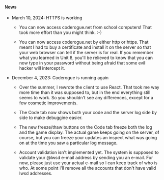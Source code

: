#### News

* March 10, 2024: HTTPS is working

  * You can now access coderogue.net from school computers! That took
    more effort than you might think. :-)

  * You can now access coderogue.net by either http or https. That
    meant I had to buy a certificate and install it on the server so
    that your web browser can tell if the server is for real. If you
    remember what you learned in Unit 8, you'll be relieved to know
    that you can now type in your password without being afraid that
    some evil hacker will intercept it.

* December 4, 2023: Coderogue is running again

  * Over the summer, I rewrote the client to use React. That took me
    way more time than it was supposed to, but in the end everything
    still seems to work. So you shouldn't see any differences, except
    for a few cosmetic improvements.
  
  * The Code tab now shows both your code and the server log side by
    side to make debuggine easier.
  
  * The new freeze/thaw buttons on the Code tab freeze both the log
    and the game display. The actual game keeps going on the server,
    of course, but you can freeze your updates an inspect what was
    going on at the time you saw a particular log message.
  
  * Account validation isn't implemented yet. The system is supposed
    to validate your @lwsd e-mail address by sending you an e-mail.
    For now, please just use your actual e-mail so I can keep track
    of who is who. At some point I'll remove all the accounts that
    don't have valid lwsd addresses.
